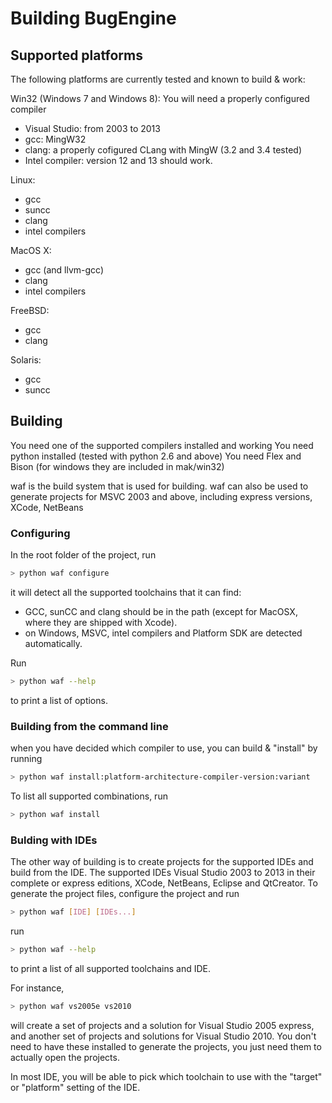 Building BugEngine
==================


Supported platforms
-------------------

The following platforms are currently tested and known to build & work:

Win32 (Windows 7 and Windows 8): You will need a properly configured compiler
* Visual Studio: from 2003 to 2013
* gcc: MingW32
* clang: a properly cofigured CLang with MingW (3.2 and 3.4 tested)
* Intel compiler: version 12 and 13 should work.

Linux:
* gcc
* suncc
* clang
* intel compilers

MacOS X:
* gcc (and llvm-gcc)
* clang
* intel compilers

FreeBSD:
* gcc
* clang

Solaris:
* gcc
* suncc



## Building

You need one of the supported compilers installed and working
You need python installed (tested with python 2.6 and above)
You need Flex and Bison (for windows they are included in mak/win32)

waf is the build system that is used for building.
waf can also be used to generate projects for MSVC 2003 and above, including express versions, XCode, NetBeans


### Configuring

In the root folder of the project, run
```sh
> python waf configure
```
it will detect all the supported toolchains that it can find:
* GCC, sunCC and clang should be in the path (except for MacOSX, where they are shipped with Xcode).
* on Windows, MSVC, intel compilers and Platform SDK are detected automatically.

Run
```sh
> python waf --help
```
to print a list of options.


### Building from the command line


when you have decided which compiler to use, you can build & "install" by running
```sh
> python waf install:platform-architecture-compiler-version:variant
```
To list all supported combinations, run
```sh
> python waf install
```


### Bulding with IDEs

The other way of building is to create projects for the supported IDEs and build from the IDE.
The supported IDEs Visual Studio 2003 to 2013 in their complete or express editions, XCode, NetBeans, Eclipse and QtCreator.
To generate the project files, configure the project and run
```sh
> python waf [IDE] [IDEs...]
```
run
```sh
> python waf --help
```
to print a list of all supported toolchains and IDE.

For instance,
```sh
> python waf vs2005e vs2010
```
will create a set of projects and a solution for Visual Studio 2005 express, and another set of projects and solutions for Visual Studio 2010.
You don't need to have these installed to generate the projects, you just need them to actually open the projects.

In most IDE, you will be able to pick which toolchain to use with the "target" or "platform" setting of the IDE.

